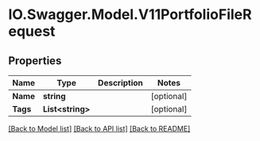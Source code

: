 # IO.Swagger.Model.V11PortfolioFileRequest
## Properties

Name | Type | Description | Notes
------------ | ------------- | ------------- | -------------
**Name** | **string** |  | [optional] 
**Tags** | **List&lt;string&gt;** |  | [optional] 

[[Back to Model list]](../README.md#documentation-for-models) [[Back to API list]](../README.md#documentation-for-api-endpoints) [[Back to README]](../README.md)

